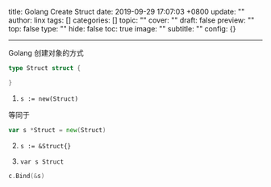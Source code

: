 title: Golang Create Struct
date: 2019-09-29 17:07:03 +0800
update: ""
author: linx
tags: []
categories: []
topic: ""
cover: ""
draft: false
preview: ""
top: false
type: ""
hide: false
toc: true
image: ""
subtitle: ""
config: {}


---



Golang 创建对象的方式

<!--more-->
```go
type Struct struct {

}
```


1. `s := new(Struct)`

等同于 
```go
var s *Struct = new(Struct)
```


2. `s := &Struct{}`

3. `var s Struct`

```go
c.Bind(&s)
```
